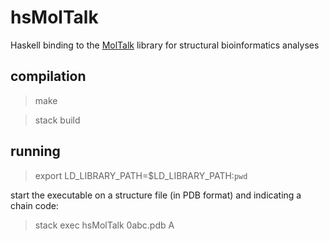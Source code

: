 # hsMolTalk
Haskell binding to the [MolTalk](https://github.com/CodiePP/libmoltalk) library for structural bioinformatics analyses


## compilation

> make

> stack build


## running

> export LD_LIBRARY_PATH=$LD_LIBRARY_PATH:`pwd`

start the executable on a structure file (in PDB format) and indicating a chain code:
> stack exec hsMolTalk 0abc.pdb A


